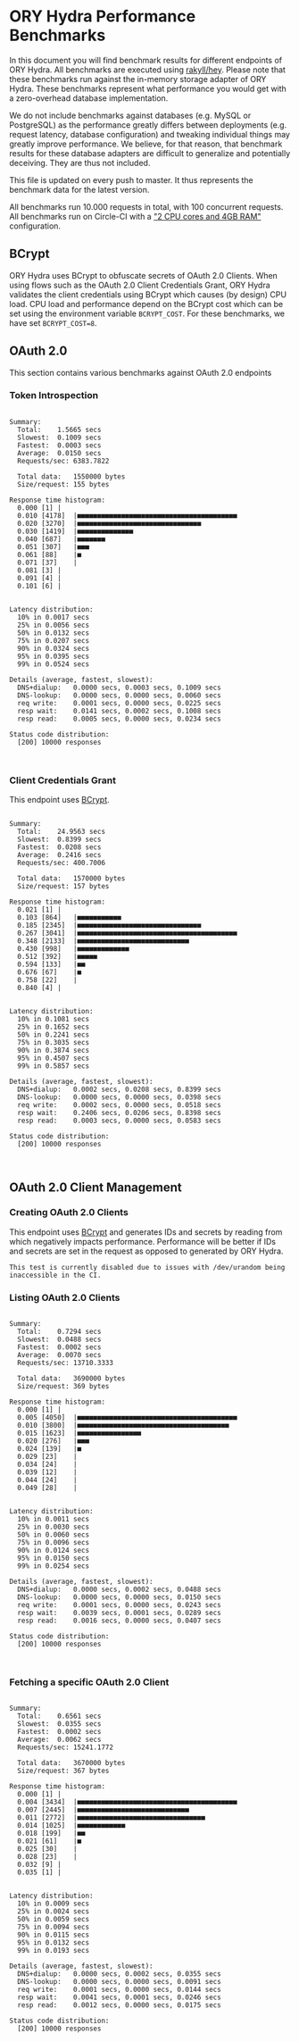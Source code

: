 # ORY Hydra Performance Benchmarks

In this document you will find benchmark results for different endpoints of ORY Hydra. All benchmarks are executed
using [rakyll/hey](https://github.com/rakyll/hey). Please note that these benchmarks run against the in-memory storage
adapter of ORY Hydra. These benchmarks represent what performance you would get with a zero-overhead database implementation.

We do not include benchmarks against databases (e.g. MySQL or PostgreSQL) as the performance greatly differs between
deployments (e.g. request latency, database configuration) and tweaking individual things may greatly improve performance.
We believe, for that reason, that benchmark results for these database adapters are difficult to generalize and potentially
deceiving. They are thus not included.

This file is updated on every push to master. It thus represents the benchmark data for the latest version.

All benchmarks run 10.000 requests in total, with 100 concurrent requests. All benchmarks run on Circle-CI with a
["2 CPU cores and 4GB RAM"](https://support.circleci.com/hc/en-us/articles/360000489307-Why-do-my-tests-take-longer-to-run-on-CircleCI-than-locally-)
configuration.

## BCrypt

ORY Hydra uses BCrypt to obfuscate secrets of OAuth 2.0 Clients. When using flows such as the OAuth 2.0 Client Credentials
Grant, ORY Hydra validates the client credentials using BCrypt which causes (by design) CPU load. CPU load and performance
depend on the BCrypt cost which can be set using the environment variable `BCRYPT_COST`. For these benchmarks,
we have set `BCRYPT_COST=8`.

## OAuth 2.0

This section contains various benchmarks against OAuth 2.0 endpoints

### Token Introspection

```

Summary:
  Total:	1.5665 secs
  Slowest:	0.1009 secs
  Fastest:	0.0003 secs
  Average:	0.0150 secs
  Requests/sec:	6383.7822
  
  Total data:	1550000 bytes
  Size/request:	155 bytes

Response time histogram:
  0.000 [1]	|
  0.010 [4178]	|■■■■■■■■■■■■■■■■■■■■■■■■■■■■■■■■■■■■■■■■
  0.020 [3270]	|■■■■■■■■■■■■■■■■■■■■■■■■■■■■■■■
  0.030 [1419]	|■■■■■■■■■■■■■■
  0.040 [687]	|■■■■■■■
  0.051 [307]	|■■■
  0.061 [88]	|■
  0.071 [37]	|
  0.081 [3]	|
  0.091 [4]	|
  0.101 [6]	|


Latency distribution:
  10% in 0.0017 secs
  25% in 0.0056 secs
  50% in 0.0132 secs
  75% in 0.0207 secs
  90% in 0.0324 secs
  95% in 0.0395 secs
  99% in 0.0524 secs

Details (average, fastest, slowest):
  DNS+dialup:	0.0000 secs, 0.0003 secs, 0.1009 secs
  DNS-lookup:	0.0000 secs, 0.0000 secs, 0.0060 secs
  req write:	0.0001 secs, 0.0000 secs, 0.0225 secs
  resp wait:	0.0141 secs, 0.0002 secs, 0.1008 secs
  resp read:	0.0005 secs, 0.0000 secs, 0.0234 secs

Status code distribution:
  [200]	10000 responses



```

### Client Credentials Grant

This endpoint uses [BCrypt](#bcrypt).

```

Summary:
  Total:	24.9563 secs
  Slowest:	0.8399 secs
  Fastest:	0.0208 secs
  Average:	0.2416 secs
  Requests/sec:	400.7006
  
  Total data:	1570000 bytes
  Size/request:	157 bytes

Response time histogram:
  0.021 [1]	|
  0.103 [864]	|■■■■■■■■■■■
  0.185 [2345]	|■■■■■■■■■■■■■■■■■■■■■■■■■■■■■■■
  0.267 [3041]	|■■■■■■■■■■■■■■■■■■■■■■■■■■■■■■■■■■■■■■■■
  0.348 [2133]	|■■■■■■■■■■■■■■■■■■■■■■■■■■■■
  0.430 [998]	|■■■■■■■■■■■■■
  0.512 [392]	|■■■■■
  0.594 [133]	|■■
  0.676 [67]	|■
  0.758 [22]	|
  0.840 [4]	|


Latency distribution:
  10% in 0.1081 secs
  25% in 0.1652 secs
  50% in 0.2241 secs
  75% in 0.3035 secs
  90% in 0.3874 secs
  95% in 0.4507 secs
  99% in 0.5857 secs

Details (average, fastest, slowest):
  DNS+dialup:	0.0002 secs, 0.0208 secs, 0.8399 secs
  DNS-lookup:	0.0000 secs, 0.0000 secs, 0.0398 secs
  req write:	0.0002 secs, 0.0000 secs, 0.0518 secs
  resp wait:	0.2406 secs, 0.0206 secs, 0.8398 secs
  resp read:	0.0003 secs, 0.0000 secs, 0.0583 secs

Status code distribution:
  [200]	10000 responses



```

## OAuth 2.0 Client Management

### Creating OAuth 2.0 Clients

This endpoint uses [BCrypt](#bcrypt) and generates IDs and secrets by reading from  which negatively impacts
performance. Performance will be better if IDs and secrets are set in the request as opposed to generated by ORY Hydra.

```
This test is currently disabled due to issues with /dev/urandom being inaccessible in the CI.
```

### Listing OAuth 2.0 Clients

```

Summary:
  Total:	0.7294 secs
  Slowest:	0.0488 secs
  Fastest:	0.0002 secs
  Average:	0.0070 secs
  Requests/sec:	13710.3333
  
  Total data:	3690000 bytes
  Size/request:	369 bytes

Response time histogram:
  0.000 [1]	|
  0.005 [4050]	|■■■■■■■■■■■■■■■■■■■■■■■■■■■■■■■■■■■■■■■■
  0.010 [3800]	|■■■■■■■■■■■■■■■■■■■■■■■■■■■■■■■■■■■■■■
  0.015 [1623]	|■■■■■■■■■■■■■■■■
  0.020 [276]	|■■■
  0.024 [139]	|■
  0.029 [23]	|
  0.034 [24]	|
  0.039 [12]	|
  0.044 [24]	|
  0.049 [28]	|


Latency distribution:
  10% in 0.0011 secs
  25% in 0.0030 secs
  50% in 0.0060 secs
  75% in 0.0096 secs
  90% in 0.0124 secs
  95% in 0.0150 secs
  99% in 0.0254 secs

Details (average, fastest, slowest):
  DNS+dialup:	0.0000 secs, 0.0002 secs, 0.0488 secs
  DNS-lookup:	0.0000 secs, 0.0000 secs, 0.0150 secs
  req write:	0.0001 secs, 0.0000 secs, 0.0243 secs
  resp wait:	0.0039 secs, 0.0001 secs, 0.0289 secs
  resp read:	0.0016 secs, 0.0000 secs, 0.0407 secs

Status code distribution:
  [200]	10000 responses



```

### Fetching a specific OAuth 2.0 Client

```

Summary:
  Total:	0.6561 secs
  Slowest:	0.0355 secs
  Fastest:	0.0002 secs
  Average:	0.0062 secs
  Requests/sec:	15241.1772
  
  Total data:	3670000 bytes
  Size/request:	367 bytes

Response time histogram:
  0.000 [1]	|
  0.004 [3434]	|■■■■■■■■■■■■■■■■■■■■■■■■■■■■■■■■■■■■■■■■
  0.007 [2445]	|■■■■■■■■■■■■■■■■■■■■■■■■■■■■
  0.011 [2772]	|■■■■■■■■■■■■■■■■■■■■■■■■■■■■■■■■
  0.014 [1025]	|■■■■■■■■■■■■
  0.018 [199]	|■■
  0.021 [61]	|■
  0.025 [30]	|
  0.028 [23]	|
  0.032 [9]	|
  0.035 [1]	|


Latency distribution:
  10% in 0.0009 secs
  25% in 0.0024 secs
  50% in 0.0059 secs
  75% in 0.0094 secs
  90% in 0.0115 secs
  95% in 0.0132 secs
  99% in 0.0193 secs

Details (average, fastest, slowest):
  DNS+dialup:	0.0000 secs, 0.0002 secs, 0.0355 secs
  DNS-lookup:	0.0000 secs, 0.0000 secs, 0.0091 secs
  req write:	0.0001 secs, 0.0000 secs, 0.0144 secs
  resp wait:	0.0041 secs, 0.0001 secs, 0.0246 secs
  resp read:	0.0012 secs, 0.0000 secs, 0.0175 secs

Status code distribution:
  [200]	10000 responses



```
